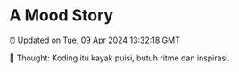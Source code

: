 # A Mood Story

⏰ Updated on Tue, 09 Apr 2024 13:32:18 GMT

💭 Thought: Koding itu kayak puisi, butuh ritme dan inspirasi.

